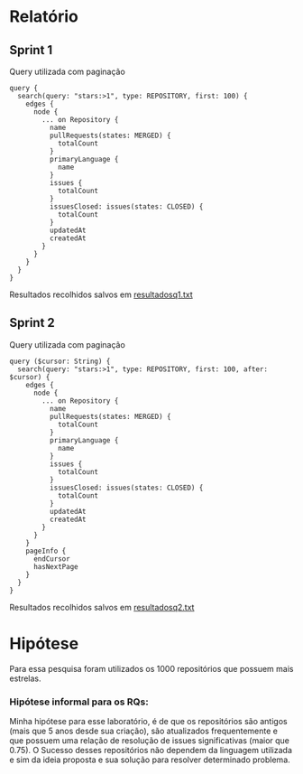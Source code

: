 # Relatório

## Sprint 1 
Query utilizada com paginação

    query {
      search(query: "stars:>1", type: REPOSITORY, first: 100) {
        edges {
          node {
            ... on Repository {
              name
              pullRequests(states: MERGED) {
                totalCount
              }
              primaryLanguage {
                name
              }
              issues {
                totalCount
              }
              issuesClosed: issues(states: CLOSED) {
                totalCount
              }
              updatedAt
              createdAt
            }
          }
        }
      }
    }


Resultados recolhidos salvos em  [resultadosq1.txt](scripts/dataset/resultadosq1.txt) 
## Sprint 2 

Query utilizada com paginação

    query ($cursor: String) {
      search(query: "stars:>1", type: REPOSITORY, first: 100, after: $cursor) {
        edges {
          node {
            ... on Repository {
              name
              pullRequests(states: MERGED) {
                totalCount
              }
              primaryLanguage {
                name
              }
              issues {
                totalCount
              }
              issuesClosed: issues(states: CLOSED) {
                totalCount
              }
              updatedAt
              createdAt
            }
          }
        }
        pageInfo {
          endCursor
          hasNextPage
        }
      }
    }

Resultados recolhidos salvos em  [resultadosq2.txt](scripts/dataset/resultadosq2.txt) 

# Hipótese
Para essa pesquisa foram utilizados os 1000 repositórios que possuem mais estrelas.

### Hipótese informal para os RQs:
Minha hipótese para esse laboratório, é de que os repositórios são antigos (mais que 5 anos desde sua criação), são atualizados frequentemente e que possuem uma relação de resolução de issues significativas (maior que 0.75). O Sucesso desses repositórios não dependem da linguagem utilizada e sim da ideia proposta e sua solução para resolver determinado problema.

